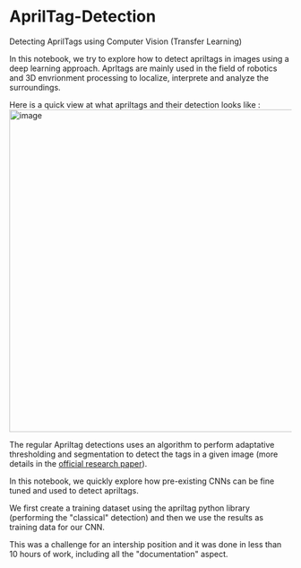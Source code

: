 # AprilTag-Detection
Detecting AprilTags using Computer Vision (Transfer Learning)

In this notebook, we try to explore how to detect apriltags in images using a deep learning approach. 
Aprltags are mainly used in the field of robotics and 3D envrionment processing to localize, interprete and analyze the surroundings. 

Here is a quick view at what apriltags and their detection looks like : 
<img width="575" alt="image" src="https://github.com/asmkwo/AprilTag-Detection/assets/94360006/1cbcc992-9a26-4533-b97a-e86da2f50027">


The regular Apriltag detections uses an algorithm to perform adaptative thresholding and segmentation to detect the tags in a given image (more details in the [official research paper](https://april.eecs.umich.edu/media/pdfs/wang2016iros.pdf)). 

In this notebook, we quickly explore how pre-existing CNNs can be fine tuned and used to detect apriltags. 

We first create a training dataset using the apriltag python library (performing the "classical" detection) and then we use the results as training data for our CNN. 

This was a challenge for an intership position and it was done in less than 10 hours of work, including all the "documentation" aspect. 
